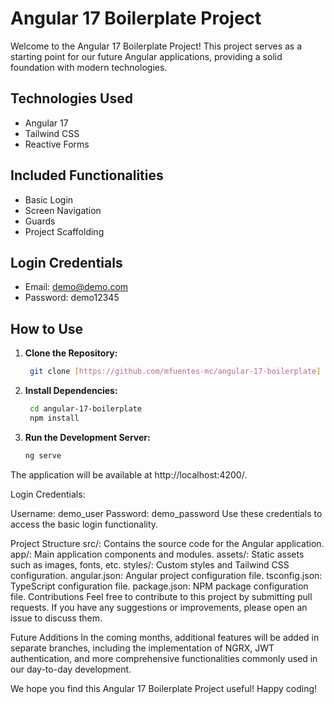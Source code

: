 # Angular 17 Boilerplate Project

Welcome to the Angular 17 Boilerplate Project! This project serves as a starting point for our future Angular applications, providing a solid foundation with modern technologies.

## Technologies Used

- Angular 17
- Tailwind CSS
- Reactive Forms

## Included Functionalities

- Basic Login
- Screen Navigation
- Guards
- Project Scaffolding

## Login Credentials
- Email: demo@demo.com
- Password: demo12345

## How to Use

1. **Clone the Repository:**
   ```bash
    git clone [https://github.com/mfuentes-mc/angular-17-boilerplate]

2. **Install Dependencies:**
   ```bash
    cd angular-17-boilerplate
    npm install

3. **Run the Development Server:**
    ```bash
    ng serve
The application will be available at http://localhost:4200/.

Login Credentials:

Username: demo_user
Password: demo_password
Use these credentials to access the basic login functionality.

Project Structure
src/: Contains the source code for the Angular application.
app/: Main application components and modules.
assets/: Static assets such as images, fonts, etc.
styles/: Custom styles and Tailwind CSS configuration.
angular.json: Angular project configuration file.
tsconfig.json: TypeScript configuration file.
package.json: NPM package configuration file.
Contributions
Feel free to contribute to this project by submitting pull requests. If you have any suggestions or improvements, please open an issue to discuss them.

Future Additions
In the coming months, additional features will be added in separate branches, including the implementation of NGRX, JWT authentication, and more comprehensive functionalities commonly used in our day-to-day development.

We hope you find this Angular 17 Boilerplate Project useful! Happy coding!